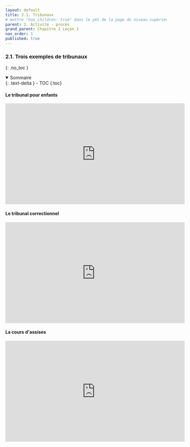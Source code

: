 ```yaml
---
layout: default
title: 2.1. Tribunaux
# mettre "has_children: true" dans le yml de la page du niveau supérieur
parent: 2. Activité - procès
grand_parent: Chapitre 1 Leçon 1
nav_order: 1
published: true
---
```

### 2.1. Trois exemples de tribunaux
{: .no_toc }

<details open markdown="block">
  <summary>
    Sommaire
  </summary>
  {: .text-delta }
- TOC
{:toc}
</details>

#### Le tribunal pour enfants

<iframe width="560" height="315" src="https://www.youtube.com/embed/MWPN75EW1IA" title="YouTube video player" frameborder="0" allow="accelerometer; autoplay; clipboard-write; encrypted-media; gyroscope; picture-in-picture; web-share" allowfullscreen></iframe>

#### Le tribunal correctionnel

<iframe width="560" height="315" src="https://www.youtube.com/embed/r6Y_Fw6czEU" title="YouTube video player" frameborder="0" allow="accelerometer; autoplay; clipboard-write; encrypted-media; gyroscope; picture-in-picture; web-share" allowfullscreen></iframe>

#### La cours d'assises

<iframe width="560" height="315" src="https://www.youtube.com/embed/Ff7JicZVpd8" title="YouTube video player" frameborder="0" allow="accelerometer; autoplay; clipboard-write; encrypted-media; gyroscope; picture-in-picture; web-share" allowfullscreen></iframe>